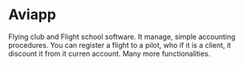 # Aviapp

Flying club and Flight school software. 
It manage, simple accounting procedures.
You can register a flight to a pilot, who if it is a client, it discount it from it curren account.
Many more functionalities.
